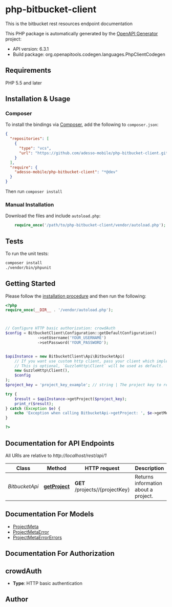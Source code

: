 # php-bitbucket-client

This is the bitbucket rest resources endpoint documentation

This PHP package is automatically generated by the [OpenAPI Generator](https://openapi-generator.tech) project:

- API version: 6.3.1
- Build package: org.openapitools.codegen.languages.PhpClientCodegen

## Requirements

PHP 5.5 and later

## Installation & Usage

### Composer

To install the bindings via [Composer](http://getcomposer.org/), add the following to `composer.json`:

```json
{
  "repositories": [
    {
      "type": "vcs",
      "url": "https://github.com/adesso-mobile/php-bitbucket-client.git"
    }
  ],
  "require": {
    "adesso-mobile/php-bitbucket-client": "*@dev"
  }
}
```

Then run `composer install`

### Manual Installation

Download the files and include `autoload.php`:

```php
    require_once('/path/to/php-bitbucket-client/vendor/autoload.php');
```

## Tests

To run the unit tests:

```bash
composer install
./vendor/bin/phpunit
```

## Getting Started

Please follow the [installation procedure](#installation--usage) and then run the following:

```php
<?php
require_once(__DIR__ . '/vendor/autoload.php');



// Configure HTTP basic authorization: crowdAuth
$config = BitbucketClient\Configuration::getDefaultConfiguration()
              ->setUsername('YOUR_USERNAME')
              ->setPassword('YOUR_PASSWORD');


$apiInstance = new BitbucketClient\Api\BitbucketApi(
    // If you want use custom http client, pass your client which implements `GuzzleHttp\ClientInterface`.
    // This is optional, `GuzzleHttp\Client` will be used as default.
    new GuzzleHttp\Client(),
    $config
);
$project_key = 'project_key_example'; // string | The project key to return information about

try {
    $result = $apiInstance->getProject($project_key);
    print_r($result);
} catch (Exception $e) {
    echo 'Exception when calling BitbucketApi->getProject: ', $e->getMessage(), PHP_EOL;
}

?>
```

## Documentation for API Endpoints

All URIs are relative to *http://localhost/rest/api/1*

Class | Method | HTTP request | Description
------------ | ------------- | ------------- | -------------
*BitbucketApi* | [**getProject**](docs/Api/BitbucketApi.md#getproject) | **GET** /projects//{projectKey} | Returns information about a project.


## Documentation For Models

 - [ProjectMeta](docs/Model/ProjectMeta.md)
 - [ProjectMetaError](docs/Model/ProjectMetaError.md)
 - [ProjectMetaErrorErrors](docs/Model/ProjectMetaErrorErrors.md)


## Documentation For Authorization



## crowdAuth


- **Type**: HTTP basic authentication


## Author



